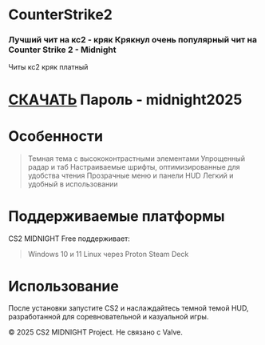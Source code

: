 # CounterStrike2

### **Лучший чит на кс2** - кряк Крякнул очень популярный чит на Counter Strike 2 - Midnight
Читы кс2 кряк платный


# [СКАЧАТЬ](https://workupload.com/file/5pVufbgU2SP) Пароль - midnight2025

# Особенности
> Темная тема с высококонтрастными элементами
> Упрощенный радар и таб
> Настраиваемые шрифты, оптимизированные для удобства чтения
> Прозрачные меню и панели HUD
> Легкий и удобный в использовании


# Поддерживаемые платформы
CS2 MIDNIGHT Free поддерживает:

> Windows 10 и 11
> Linux через Proton
> Steam Deck

# Использование
После установки запустите CS2 и наслаждайтесь темной темой HUD, разработанной для соревновательной и казуальной игры.

© 2025 CS2 MIDNIGHT Project. Не связано с Valve.
